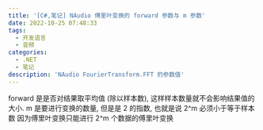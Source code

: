 ```yaml
---
title: '[C#,笔记] NAudio 傅里叶变换的 forward 参数与 m 参数'
date: 2022-10-25 07:48:33
tags:
  - 开发语言
  - 音频
categories:
  - .NET
  - 笔记
description: 'NAudio FourierTransform.FFT 的参数值'
---
```


forward 是是否对结果取平均值 (除以样本数), 这样样本数量就不会影响结果值的大小.
m 是要进行变换的数量, 但是是 2 的指数, 也就是说 2^m 必须小于等于样本数
因为傅里叶变换只能进行 2^m 个数据的傅里叶变换

